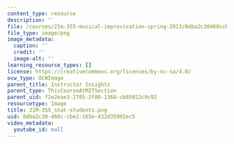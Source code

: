 ```yaml
---
content_type: resource
description: ''
file: /courses/21m-355-musical-improvisation-spring-2013/8dba2c30460ccbe2165e432d35902ec5_21M-355_stat-students.png
file_type: image/png
image_metadata:
  caption: ''
  credit: ''
  image-alt: ''
learning_resource_types: []
license: https://creativecommons.org/licenses/by-nc-sa/4.0/
ocw_type: OCWImage
parent_title: Instructor Insights
parent_type: ThisCourseAtMITSection
parent_uid: f2e2eae3-2705-2f80-1368-cb85922c9c92
resourcetype: Image
title: 21M-355_stat-students.png
uid: 8dba2c30-460c-cbe2-165e-432d35902ec5
video_metadata:
  youtube_id: null
---
```


